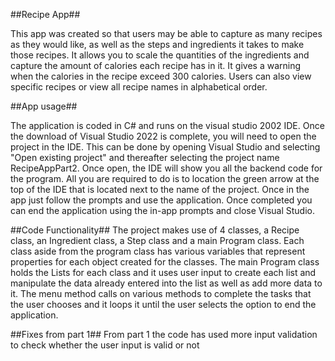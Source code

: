 ##Recipe App##

This app was created so that users may be able to capture as many recipes as they would like, as well as the steps and ingredients it takes to make those recipes. It allows you to scale the quantities of the ingredients and capture the amount of calories each recipe has in it. It gives a warning when the calories in the recipe exceed 300 calories. Users can also view specific recipes or view all recipe names in alphabetical order.

##App usage##

The application is coded in C# and runs on the visual studio 2002 IDE. Once the download of Visual Studio 2022 is complete, you will need to open the project in the IDE.
This can be done by opening Visual Studio and selecting "Open existing project" and thereafter selecting the project name RecipeAppPart2.
Once open, the IDE will show you all the backend code for the program. All you are required to do is to location the green arrow at the top of the IDE that is located next to the name of the project. Once in the app just follow the prompts and use the application. Once completed you can end the application using the in-app prompts and close Visual Studio.

##Code Functionality##
The project makes use of 4 classes, a Recipe class, an Ingredient class, a Step class and a main Program class. Each class aside from the program class has various variables that represent properties for each object created for the classes. The main Program class holds the Lists for each class and it uses user input to create each list and manipulate the data already entered into the list as well as add more data to it. The menu method calls on various methods to complete the tasks that the user chooses and it loops it until the user selects the option to end the application. 

##Fixes from part 1##
From part 1 the code has used more input validation to check whether the user input is valid or not

